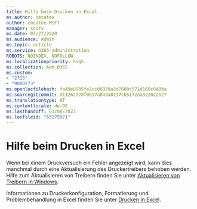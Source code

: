 ```yaml
---
title: Hilfe beim Drucken in Excel
ms.author: cmcatee
author: cmcatee-MSFT
manager: scotv
ms.date: 07/27/2020
ms.audience: Admin
ms.topic: article
ms.service: o365-administration
ROBOTS: NOINDEX, NOFOLLOW
ms.localizationpriority: high
ms.collection: Adm_O365
ms.custom:
- "2715"
- "9000773"
ms.openlocfilehash: fa49e8935fe2cc06820a3d7880c571d160c840ba
ms.sourcegitcommit: d11262728f0617a843a0117cb5172aa322022b27
ms.translationtype: HT
ms.contentlocale: de-DE
ms.lasthandoff: 03/08/2022
ms.locfileid: "63275921"
---
```

# <a name="help-with-printing-in-excel"></a>Hilfe beim Drucken in Excel

Wenn bei einem Druckversuch ein Fehler angezeigt wird, kann dies manchmal durch eine Aktualisierung des Druckertreibers behoben werden. Hilfe zum Aktualisieren von Treibern finden Sie unter [Aktualisieren von Treibern in Windows](https://support.microsoft.com/help/4028443/windows-10-update-drivers).

Informationen zu Druckerkonfiguration, Formatierung und Problembehandlung in Excel finden Sie unter [Drucken in Excel](https://support.office.com/client/9785e791-de6f-48dd-9b0d-899d75c33d69).